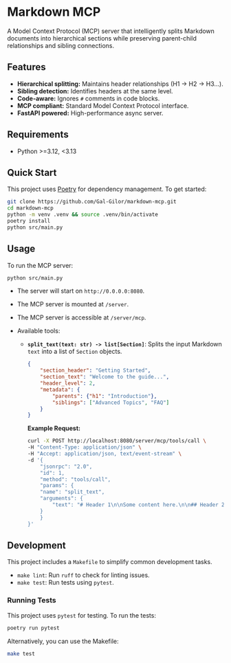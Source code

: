 # Markdown MCP

A Model Context Protocol (MCP) server that intelligently splits Markdown documents into hierarchical sections while preserving parent-child relationships and sibling connections.

## Features

*   **Hierarchical splitting:** Maintains header relationships (H1 → H2 → H3...).
*   **Sibling detection:** Identifies headers at the same level.
*   **Code-aware:** Ignores `#` comments in code blocks.
*   **MCP compliant:** Standard Model Context Protocol interface.
*   **FastAPI powered:** High-performance async server.

## Requirements

*   Python >=3.12, <3.13

## Quick Start

This project uses [Poetry](https://python-poetry.org/) for dependency management. To get started:

```bash
git clone https://github.com/Gal-Gilor/markdown-mcp.git
cd markdown-mcp
python -m venv .venv && source .venv/bin/activate
poetry install
python src/main.py
```

## Usage

To run the MCP server:

```bash
python src/main.py
```

- The server will start on `http://0.0.0.0:8080`.
- The MCP server is mounted at `/server`. 
- The MCP server is accessible at `/server/mcp`.
- Available tools:

    *   **`split_text(text: str) -> list[Section]`**: Splits the input Markdown `text` into a list of `Section` objects.
        ```json
        {
            "section_header": "Getting Started",
            "section_text": "Welcome to the guide...",
            "header_level": 2,
            "metadata": {
                "parents": {"h1": "Introduction"},
                "siblings": ["Advanced Topics", "FAQ"]
            }
        }
        ```

        **Example Request:**
        ```bash
        curl -X POST http://localhost:8080/server/mcp/tools/call \
        -H "Content-Type: application/json" \
        -H "Accept: application/json, text/event-stream" \
        -d '{
            "jsonrpc": "2.0",
            "id": 1,
            "method": "tools/call",
            "params": {
            "name": "split_text",
            "arguments": {
                "text": "# Header 1\n\nSome content here.\n\n## Header 2\n\nMore content."
            }
            }
        }'
        ```

## Development

This project includes a `Makefile` to simplify common development tasks.

- `make lint`: Run `ruff` to check for linting issues.
- `make test`: Run tests using `pytest`.

### Running Tests

This project uses `pytest` for testing. To run the tests:

```bash
poetry run pytest
```

Alternatively, you can use the Makefile:
```bash
make test
```